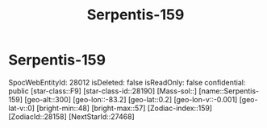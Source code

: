 ﻿---
title: "Serpentis-159"
location: [0.2,-83.2,300]
type: Station
tags:
- astro/Star

---

# Serpentis-159

SpocWebEntityId: 28012
isDeleted: false
isReadOnly: false
confidential: public
[star-class::F9]
[star-class-id::28190]
[Mass-sol::]
[name::Serpentis-159]
[geo-alt::300]
[geo-lon::-83.2]
[geo-lat::0.2]
[geo-lon-v::-0.001]
[geo-lat-v::0]
[bright-min::48]
[bright-max::57]
[Zodiac-index::159]
[ZodiacId::28158]
[NextStarId::27468]

